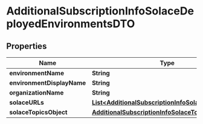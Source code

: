

# AdditionalSubscriptionInfoSolaceDeployedEnvironmentsDTO

## Properties

Name | Type | Description | Notes
------------ | ------------- | ------------- | -------------
**environmentName** | **String** |  |  [optional]
**environmentDisplayName** | **String** |  |  [optional]
**organizationName** | **String** |  |  [optional]
**solaceURLs** | [**List&lt;AdditionalSubscriptionInfoSolaceURLsDTO&gt;**](AdditionalSubscriptionInfoSolaceURLsDTO.md) |  |  [optional]
**solaceTopicsObject** | [**AdditionalSubscriptionInfoSolaceTopicsObjectDTO**](AdditionalSubscriptionInfoSolaceTopicsObjectDTO.md) |  |  [optional]




